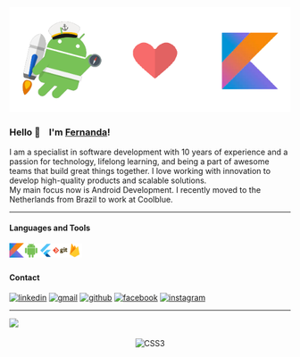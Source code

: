 <p align="center">
  <img src="https://github.com/feerzinha/feerzinha/blob/main/love_header.png" width="650" />
</p>


### Hello 👋 &nbsp;&nbsp; I'm [Fernanda](https://www.linkedin.com/in/fernanda-moya)!  
<p>
I am a specialist in software development with 10 years of experience and a passion for technology, lifelong learning, and being a part of awesome teams that build great things together. I love working with innovation to develop high-quality products and scalable solutions.<br>
My main focus now is Android Development. I recently moved to the Netherlands from Brazil to work at Coolblue. 
</p>

---

#### Languages and Tools
<img align="left" alt="CSS3" width="26px" src="https://raw.githubusercontent.com/github/explore/80688e429a7d4ef2fca1e82350fe8e3517d3494d/topics/kotlin/kotlin.png"/>
<img align="left" alt="CSS3" width="26px" src="https://raw.githubusercontent.com/github/explore/80688e429a7d4ef2fca1e82350fe8e3517d3494d/topics/android/android.png"/>
<img align="left" alt="CSS3" width="26px" src="https://raw.githubusercontent.com/github/explore/80688e429a7d4ef2fca1e82350fe8e3517d3494d/topics/flutter/flutter.png"/>
<img align="left" alt="CSS3" width="26px" src="https://raw.githubusercontent.com/github/explore/80688e429a7d4ef2fca1e82350fe8e3517d3494d/topics/git/git.png" />
<img align="left" alt="CSS3" width="26px" src="https://raw.githubusercontent.com/github/explore/80688e429a7d4ef2fca1e82350fe8e3517d3494d/topics/firebase/firebase.png"/>
<br/>
<br/>


#### Contact
<a href = https://www.linkedin.com/in/fernanda-moya/><img src='https://img.icons8.com/color/2x/linkedin.png' alt='linkedin' height='30'></a>
<a href = "mailto:feerzinha@gmail.com"><img src='https://img.icons8.com/color/48/000000/gmail.png' alt='gmail' height='30'></a>
<a href = https://github.com/feerzinha><img src='https://img.icons8.com/color/2x/github--v1.png' alt='github' height='30'></a>
<a href = https://www.facebook.com/feerzinha/><img src='https://img.icons8.com/color/2x/facebook-new.png' alt='facebook' height='30'></a>
<a href = https://www.instagram.com/feerzinhabondi/><img src='https://cdn.icon-icons.com/icons2/1826/PNG/512/4202090instagramlogosocialsocialmedia-115598_115703.png' alt='instagram' height='30'></a>

---

<img align="left" src="https://github-readme-stats.vercel.app/api/top-langs/?username=feerzinha&theme=radical" />
<p align="center">
  <br>
  <br>
  <img align="center" alt="CSS3" width="200px" src="https://png2.cleanpng.com/sh/e95b29106eac6ed6d72b98a528539972/L0KzQYm3V8A0N6ZthJH0aYP2gLBuTftwfJ1uhp9qbnT1f7rrTgNwbqV8eeRuLXTohrbzjCBubZ95RdN3ZILyebW0kCR2bJp0RdDqbnBndbj5hfUuPZM4etRtOUK8Qre7hsYvPmE6Tqg5NUC0RYS3VsQyQGI1TqI7LoDxd1==/kisspng-kotlin-android-software-development-android-studio-nanodegree-5b3bbd9292f4f6.605660501530641810602.png"/>
  </p>


<!--
**feerzinha/feerzinha** is a ✨ _special_ ✨ repository because its `README.md` (this file) appears on your GitHub profile.

Here are some ideas to get you started:

- 🔭 I’m currently working on ...
- 🌱 I’m currently learning ...
- 👯 I’m looking to collaborate on ...
- 🤔 I’m looking for help with ...
- 💬 Ask me about ...
- 📫 How to reach me: ...
- 😄 Pronouns: ...
- ⚡ Fun fact: ...
-->
